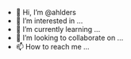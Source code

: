- 👋 Hi, I’m @ahlders
- 👀 I’m interested in ...
- 🌱 I’m currently learning ...
- 💞️ I’m looking to collaborate on ...
- 📫 How to reach me ...

<!---
ahlders/ahlders is a ✨ special ✨ repository because its `README.md` (this file) appears on your GitHub profile.
You can click the Preview link to take a look at your changes.
--->
